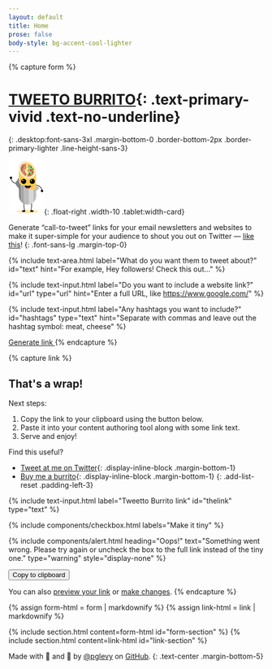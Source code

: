 ```yaml
---
layout: default
title: Home
prose: false
body-style: bg-accent-cool-lighter
---
```

{% capture form %}

# [TWEETO BURRITO](https://pglevy.github.io/tweetto-burrito/){: .text-primary-vivid .text-no-underline}
{: .desktop:font-sans-3xl .margin-bottom-0 .border-bottom-2px .border-primary-lighter .line-height-sans-3}

![Tweetto the Burrito](assets/img/tweetto.svg){: .float-right .width-10 .tablet:width-card}

Generate “call-to-tweet” links for your email newsletters and websites to make it super-simple for your audience to shout you out on Twitter — [like this](https://twitter.com/intent/tweet?text=Thanks%20%40pglevy%20for%20this%20cool%20%E2%80%9Ccall-to-tweet-action%E2%80%9D%20link%20generator.%20Check%20it%20out%20here%3A%20&url=https%3A%2F%2Fpglevy.github.io%2Ftweetto-burrito%2F&hashtags=)!
{: .font-sans-lg .margin-top-0}

{% include text-area.html 
label="What do you want them to tweet about?" 
id="text" 
hint="For example, Hey followers! Check this out…" %}

{% include text-input.html 
label="Do you want to include a website link?" 
id="url" 
type="url" 
hint="Enter a full URL, like https://www.google.com/" %}

{% include text-input.html 
label="Any hashtags you want to include?" 
id="hashtags" 
type="text" 
hint="Separate with commas and leave out the hashtag symbol: meat, cheese" %}

<a href="#thats-a-wrap" class="usa-button usa-button--big bg-primary-vivid hover:bg-secondary-vivid radius-pill" id="getlink">Generate link <i class="bi bi-link-45deg"></i></a>
{% endcapture %}

{% capture link %}
## That's a wrap!

Next steps:

1. Copy the link to your clipboard using the button below.
2. Paste it into your content authoring tool along with some link text.
3. Serve and enjoy!

Find this useful?

- <i class="bi bi-twitter text-primary-vivid"></i> [Tweet at me on Twitter](https://twitter.com/intent/tweet?text=Thanks%20%40pglevy%20for%20this%20cool%20%E2%80%9Ccall-to-tweet-action%E2%80%9D%20link%20generator.%20Check%20it%20out%20here%3A%20&url=https%3A%2F%2Fpglevy.github.io%2Ftweetto-burrito%2F&hashtags=){: .display-inline-block .margin-bottom-1} 
- <i class="bi bi-coin text-success"></i> [Buy me a burrito](https://www.buymeacoffee.com/pglevy){: .display-inline-block .margin-bottom-1}
{: .add-list-reset .padding-left-3}

{% include text-input.html 
label="Tweetto Burrito link" 
id="thelink" 
type="text" %}

{% include components/checkbox.html labels="Make it tiny" %}

{% include components/alert.html heading="Oops!" text="Something went wrong. Please try again or uncheck the box to the full link instead of the tiny one." type="warning" style="display-none" %}

<button type="button" class="usa-button usa-button--big bg-primary-vivid hover:bg-secondary-vivid radius-pill margin-top-2" id="clipboard" data-clipboard-target="#thelink">Copy to clipboard <i class="bi bi-clipboard"></i></button>

You can also <a id="preview" href="" target="_blank">preview your link</a> or <a href="#form-section" id="editlink">make changes</a>.
{% endcapture %}

<!-- Convert the Markdown content to HTML. -->
{% assign form-html = form | markdownify %}
{% assign link-html = link | markdownify %}

{% include section.html content=form-html id="form-section" %}
{% include section.html content=link-html id="link-section" %}

Made with 🥩 and 🧀 by [@pglevy](https://twitter.com/pglevy) on [GitHub](https://github.com/pglevy/tweetto-burrito).
{: .text-center .margin-bottom-5}